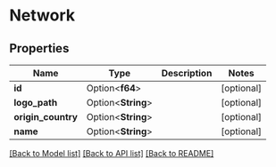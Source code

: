 # Network

## Properties

Name | Type | Description | Notes
------------ | ------------- | ------------- | -------------
**id** | Option<**f64**> |  | [optional]
**logo_path** | Option<**String**> |  | [optional]
**origin_country** | Option<**String**> |  | [optional]
**name** | Option<**String**> |  | [optional]

[[Back to Model list]](../README.md#documentation-for-models) [[Back to API list]](../README.md#documentation-for-api-endpoints) [[Back to README]](../README.md)



